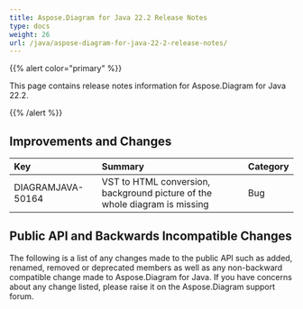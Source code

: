 ```yaml
---
title: Aspose.Diagram for Java 22.2 Release Notes
type: docs
weight: 26
url: /java/aspose-diagram-for-java-22-2-release-notes/
---
```


{{% alert color="primary" %}}

This page contains release notes information for Aspose.Diagram for Java 22.2.

{{% /alert %}}
## **Improvements and Changes** ##

|**Key**|**Summary**|**Category**|
| :- | :- | :- |
|DIAGRAMJAVA-50164|VST to HTML conversion, background picture of the whole diagram is missing|Bug|

## **Public API and Backwards Incompatible Changes**
The following is a list of any changes made to the public API such as added, renamed, removed or deprecated members as well as any non-backward compatible change made to Aspose.Diagram for Java. If you have concerns about any change listed, please raise it on the Aspose.Diagram support forum.



